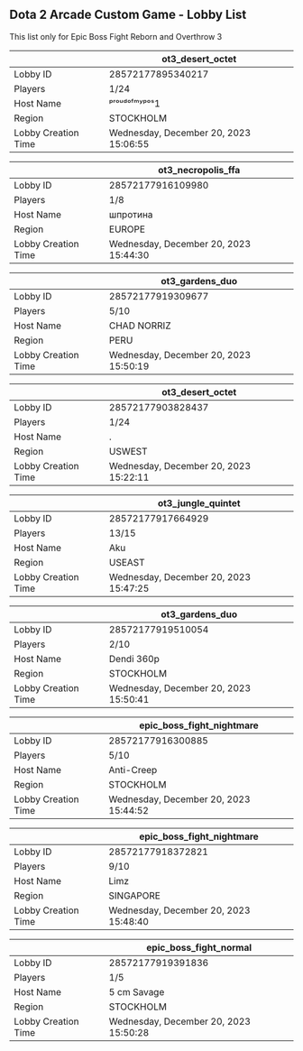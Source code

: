 ## Dota 2 Arcade Custom Game - Lobby List

This list only for Epic Boss Fight Reborn and Overthrow 3

|  | ot3_desert_octet |
| ------ | ------ |
| Lobby ID | 28572177895340217 |
| Players | 1/24 |
| Host Name | ᵖʳᵒᵘᵈᵒᶠᵐʸᵖᵒˢ1 |
| Region | STOCKHOLM |
| Lobby Creation Time | Wednesday, December 20, 2023 15:06:55 |


|  | ot3_necropolis_ffa |
| ------ | ------ |
| Lobby ID | 28572177916109980 |
| Players | 1/8 |
| Host Name | шпротина |
| Region | EUROPE |
| Lobby Creation Time | Wednesday, December 20, 2023 15:44:30 |


|  | ot3_gardens_duo |
| ------ | ------ |
| Lobby ID | 28572177919309677 |
| Players | 5/10 |
| Host Name | CHAD NORRIZ |
| Region | PERU |
| Lobby Creation Time | Wednesday, December 20, 2023 15:50:19 |


|  | ot3_desert_octet |
| ------ | ------ |
| Lobby ID | 28572177903828437 |
| Players | 1/24 |
| Host Name | . |
| Region | USWEST |
| Lobby Creation Time | Wednesday, December 20, 2023 15:22:11 |


|  | ot3_jungle_quintet |
| ------ | ------ |
| Lobby ID | 28572177917664929 |
| Players | 13/15 |
| Host Name | Aku |
| Region | USEAST |
| Lobby Creation Time | Wednesday, December 20, 2023 15:47:25 |


|  | ot3_gardens_duo |
| ------ | ------ |
| Lobby ID | 28572177919510054 |
| Players | 2/10 |
| Host Name | Dendi 360p |
| Region | STOCKHOLM |
| Lobby Creation Time | Wednesday, December 20, 2023 15:50:41 |


|  | epic_boss_fight_nightmare |
| ------ | ------ |
| Lobby ID | 28572177916300885 |
| Players | 5/10 |
| Host Name | Anti-Creep |
| Region | STOCKHOLM |
| Lobby Creation Time | Wednesday, December 20, 2023 15:44:52 |


|  | epic_boss_fight_nightmare |
| ------ | ------ |
| Lobby ID | 28572177918372821 |
| Players | 9/10 |
| Host Name | Limz |
| Region | SINGAPORE |
| Lobby Creation Time | Wednesday, December 20, 2023 15:48:40 |


|  | epic_boss_fight_normal |
| ------ | ------ |
| Lobby ID | 28572177919391836 |
| Players | 1/5 |
| Host Name | 5 cm Savage |
| Region | STOCKHOLM |
| Lobby Creation Time | Wednesday, December 20, 2023 15:50:28 |


